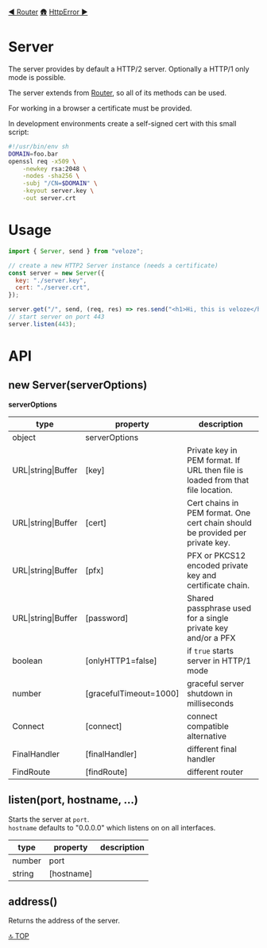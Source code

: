 [◀︎ Router](../core/Router.md)
[🛖](../index.md)
[HttpError ▶](../core/HttpError.md)

# Server

The server provides by default a HTTP/2 server. Optionally a HTTP/1 only mode is
possible.

The server extends from [Router][], so all of its methods can be used.

For working in a browser a certificate must be provided.

In development environments create a self-signed cert with this small script:

```sh
#!/usr/bin/env sh
DOMAIN=foo.bar
openssl req -x509 \
	-newkey rsa:2048 \
	-nodes -sha256 \
	-subj "/CN=$DOMAIN" \
	-keyout server.key \
	-out server.crt
```

# Usage

```js
import { Server, send } from "veloze";

// create a new HTTP2 Server instance (needs a certificate)
const server = new Server({
  key: "./server.key",
  cert: "./server.crt",
});

server.get("/", send, (req, res) => res.send("<h1>Hi, this is veloze</h1>"));
// start server on port 443
server.listen(443);
```

# API

## new Server(serverOptions)

**serverOptions**

| type                | property                | description                                                                    |
| ------------------- | ----------------------- | ------------------------------------------------------------------------------ |
| object              | serverOptions           |                                                                                |
| URL\|string\|Buffer | \[key]                  | Private key in PEM format. If URL then file is loaded from that file location. |
| URL\|string\|Buffer | \[cert]                 | Cert chains in PEM format. One cert chain should be provided per private key.  |
| URL\|string\|Buffer | \[pfx]                  | PFX or PKCS12 encoded private key and certificate chain.                       |
| URL\|string\|Buffer | \[password]             | Shared passphrase used for a single private key and/or a PFX                   |
| boolean             | \[onlyHTTP1=false]      | if `true` starts server in HTTP/1 mode                                         |
| number              | \[gracefulTimeout=1000] | graceful server shutdown in milliseconds                                       |
| Connect             | \[connect]              | connect compatible alternative                                                 |
| FinalHandler        | \[finalHandler]         | different final handler                                                        |
| FindRoute           | \[findRoute]            | different router                                                               |

## listen(port, hostname, ...)

Starts the server at `port`.  
`hostname` defaults to "0.0.0.0" which listens on on all interfaces.

| type   | property    | description |
| ------ | ----------- | ----------- |
| number | port        |             |
| string | \[hostname] |             |

## address() 

Returns the address of the server.

[router]: ./Router.md

[🔝 TOP](#top)
